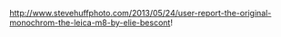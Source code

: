 http://www.stevehuffphoto.com/2013/05/24/user-report-the-original-monochrom-the-leica-m8-by-elie-bescont!
